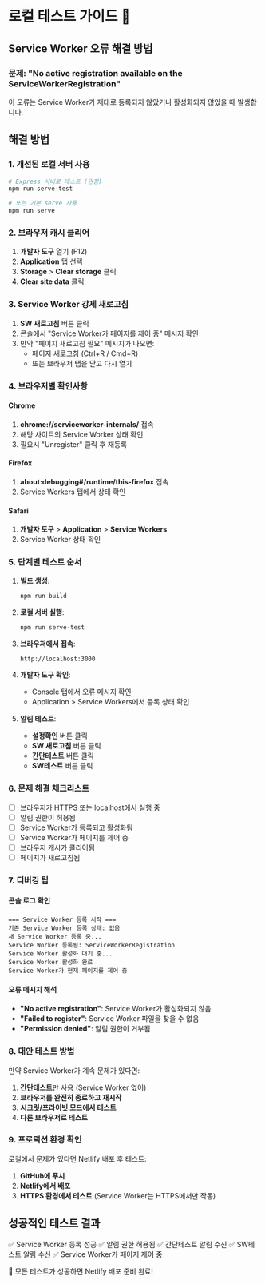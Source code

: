 # 로컬 테스트 가이드 🔧

## Service Worker 오류 해결 방법

### 문제: "No active registration available on the ServiceWorkerRegistration"

이 오류는 Service Worker가 제대로 등록되지 않았거나 활성화되지 않았을 때 발생합니다.

## 해결 방법

### 1. 개선된 로컬 서버 사용

```bash
# Express 서버로 테스트 (권장)
npm run serve-test

# 또는 기본 serve 사용
npm run serve
```

### 2. 브라우저 캐시 클리어

1. **개발자 도구** 열기 (F12)
2. **Application** 탭 선택
3. **Storage** > **Clear storage** 클릭
4. **Clear site data** 클릭

### 3. Service Worker 강제 새로고침

1. **SW 새로고침** 버튼 클릭
2. 콘솔에서 "Service Worker가 페이지를 제어 중" 메시지 확인
3. 만약 "페이지 새로고침 필요" 메시지가 나오면:
   - 페이지 새로고침 (Ctrl+R / Cmd+R)
   - 또는 브라우저 탭을 닫고 다시 열기

### 4. 브라우저별 확인사항

#### Chrome

1. **chrome://serviceworker-internals/** 접속
2. 해당 사이트의 Service Worker 상태 확인
3. 필요시 "Unregister" 클릭 후 재등록

#### Firefox

1. **about:debugging#/runtime/this-firefox** 접속
2. Service Workers 탭에서 상태 확인

#### Safari

1. **개발자 도구** > **Application** > **Service Workers**
2. Service Worker 상태 확인

### 5. 단계별 테스트 순서

1. **빌드 생성**:

   ```bash
   npm run build
   ```

2. **로컬 서버 실행**:

   ```bash
   npm run serve-test
   ```

3. **브라우저에서 접속**:

   ```
   http://localhost:3000
   ```

4. **개발자 도구 확인**:

   - Console 탭에서 오류 메시지 확인
   - Application > Service Workers에서 등록 상태 확인

5. **알림 테스트**:

   - **설정확인** 버튼 클릭
   - **SW 새로고침** 버튼 클릭
   - **간단테스트** 버튼 클릭
   - **SW테스트** 버튼 클릭

### 6. 문제 해결 체크리스트

- [ ] 브라우저가 HTTPS 또는 localhost에서 실행 중
- [ ] 알림 권한이 허용됨
- [ ] Service Worker가 등록되고 활성화됨
- [ ] Service Worker가 페이지를 제어 중
- [ ] 브라우저 캐시가 클리어됨
- [ ] 페이지가 새로고침됨

### 7. 디버깅 팁

#### 콘솔 로그 확인

```
=== Service Worker 등록 시작 ===
기존 Service Worker 등록 상태: 없음
새 Service Worker 등록 중...
Service Worker 등록됨: ServiceWorkerRegistration
Service Worker 활성화 대기 중...
Service Worker 활성화 완료
Service Worker가 현재 페이지를 제어 중
```

#### 오류 메시지 해석

- **"No active registration"**: Service Worker가 활성화되지 않음
- **"Failed to register"**: Service Worker 파일을 찾을 수 없음
- **"Permission denied"**: 알림 권한이 거부됨

### 8. 대안 테스트 방법

만약 Service Worker가 계속 문제가 있다면:

1. **간단테스트**만 사용 (Service Worker 없이)
2. **브라우저를 완전히 종료하고 재시작**
3. **시크릿/프라이빗 모드에서 테스트**
4. **다른 브라우저로 테스트**

### 9. 프로덕션 환경 확인

로컬에서 문제가 있다면 Netlify 배포 후 테스트:

1. **GitHub에 푸시**
2. **Netlify에서 배포**
3. **HTTPS 환경에서 테스트** (Service Worker는 HTTPS에서만 작동)

## 성공적인 테스트 결과

✅ Service Worker 등록 성공
✅ 알림 권한 허용됨
✅ 간단테스트 알림 수신
✅ SW테스트 알림 수신
✅ Service Worker가 페이지 제어 중

🎉 모든 테스트가 성공하면 Netlify 배포 준비 완료!
